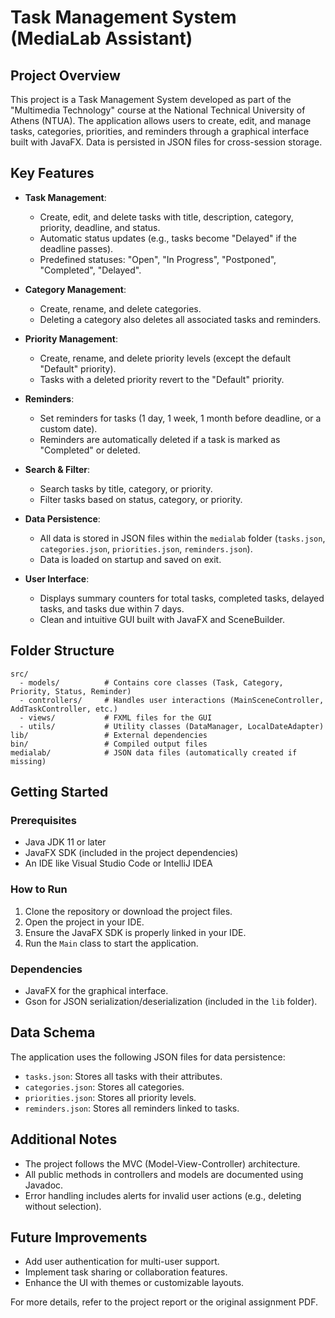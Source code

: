 # Task Management System (MediaLab Assistant)

## Project Overview

This project is a Task Management System developed as part of the "Multimedia Technology" course at the National Technical University of Athens (NTUA). The application allows users to create, edit, and manage tasks, categories, priorities, and reminders through a graphical interface built with JavaFX. Data is persisted in JSON files for cross-session storage.

## Key Features

- **Task Management**:
  - Create, edit, and delete tasks with title, description, category, priority, deadline, and status.
  - Automatic status updates (e.g., tasks become "Delayed" if the deadline passes).
  - Predefined statuses: "Open", "In Progress", "Postponed", "Completed", "Delayed".

- **Category Management**:
  - Create, rename, and delete categories.
  - Deleting a category also deletes all associated tasks and reminders.

- **Priority Management**:
  - Create, rename, and delete priority levels (except the default "Default" priority).
  - Tasks with a deleted priority revert to the "Default" priority.

- **Reminders**:
  - Set reminders for tasks (1 day, 1 week, 1 month before deadline, or a custom date).
  - Reminders are automatically deleted if a task is marked as "Completed" or deleted.

- **Search & Filter**:
  - Search tasks by title, category, or priority.
  - Filter tasks based on status, category, or priority.

- **Data Persistence**:
  - All data is stored in JSON files within the `medialab` folder (`tasks.json`, `categories.json`, `priorities.json`, `reminders.json`).
  - Data is loaded on startup and saved on exit.

- **User Interface**:
  - Displays summary counters for total tasks, completed tasks, delayed tasks, and tasks due within 7 days.
  - Clean and intuitive GUI built with JavaFX and SceneBuilder.

## Folder Structure

```
src/
  - models/          # Contains core classes (Task, Category, Priority, Status, Reminder)
  - controllers/     # Handles user interactions (MainSceneController, AddTaskController, etc.)
  - views/           # FXML files for the GUI
  - utils/           # Utility classes (DataManager, LocalDateAdapter)
lib/                 # External dependencies
bin/                 # Compiled output files
medialab/            # JSON data files (automatically created if missing)
```

## Getting Started

### Prerequisites
- Java JDK 11 or later
- JavaFX SDK (included in the project dependencies)
- An IDE like Visual Studio Code or IntelliJ IDEA

### How to Run
1. Clone the repository or download the project files.
2. Open the project in your IDE.
3. Ensure the JavaFX SDK is properly linked in your IDE.
4. Run the `Main` class to start the application.

### Dependencies
- JavaFX for the graphical interface.
- Gson for JSON serialization/deserialization (included in the `lib` folder).

## Data Schema
The application uses the following JSON files for data persistence:
- `tasks.json`: Stores all tasks with their attributes.
- `categories.json`: Stores all categories.
- `priorities.json`: Stores all priority levels.
- `reminders.json`: Stores all reminders linked to tasks.

## Additional Notes
- The project follows the MVC (Model-View-Controller) architecture.
- All public methods in controllers and models are documented using Javadoc.
- Error handling includes alerts for invalid user actions (e.g., deleting without selection).

## Future Improvements
- Add user authentication for multi-user support.
- Implement task sharing or collaboration features.
- Enhance the UI with themes or customizable layouts.

For more details, refer to the project report or the original assignment PDF.
